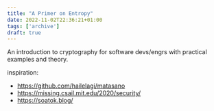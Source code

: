 ```yaml
---
title: "A Primer on Entropy"
date: 2022-11-02T22:36:21+01:00
tags: ['archive']
draft: true
---
```


An introduction to cryptography for software devs/engrs with practical examples and theory.

inspiration:
- https://github.com/hailelagi/matasano
- https://missing.csail.mit.edu/2020/security/
- https://soatok.blog/
